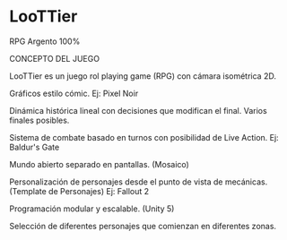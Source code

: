 # LooTTier
RPG Argento 100%


 CONCEPTO DEL JUEGO
 
 LooTTier es un juego rol playing game (RPG) con cámara isométrica 2D.
 
 Gráficos estilo cómic. Ej: Pixel Noir
 
 Dinámica histórica lineal con decisiones que modifican el final. Varios finales posibles.
 
 Sistema de combate basado en turnos con posibilidad de Live Action. Ej: Baldur's Gate
 
 Mundo abierto separado en pantallas. (Mosaico)
 
 Personalización de personajes desde el punto de vista de mecánicas. (Template de Personajes) Ej: Fallout 2
 
 Programación modular y escalable. (Unity 5)
 
 Selección de diferentes personajes que comienzan en diferentes zonas.
 
